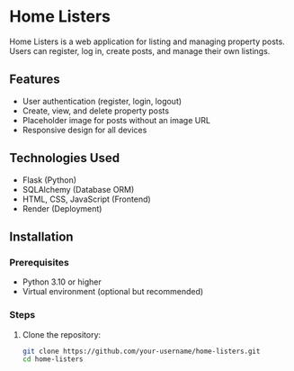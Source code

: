 # Home Listers

Home Listers is a web application for listing and managing property posts. Users can register, log in, create posts, and manage their own listings.

## Features

- User authentication (register, login, logout)
- Create, view, and delete property posts
- Placeholder image for posts without an image URL
- Responsive design for all devices

## Technologies Used

- Flask (Python)
- SQLAlchemy (Database ORM)
- HTML, CSS, JavaScript (Frontend)
- Render (Deployment)

## Installation

### Prerequisites

- Python 3.10 or higher
- Virtual environment (optional but recommended)

### Steps

1. Clone the repository:
   ```bash
   git clone https://github.com/your-username/home-listers.git
   cd home-listers
   ```
